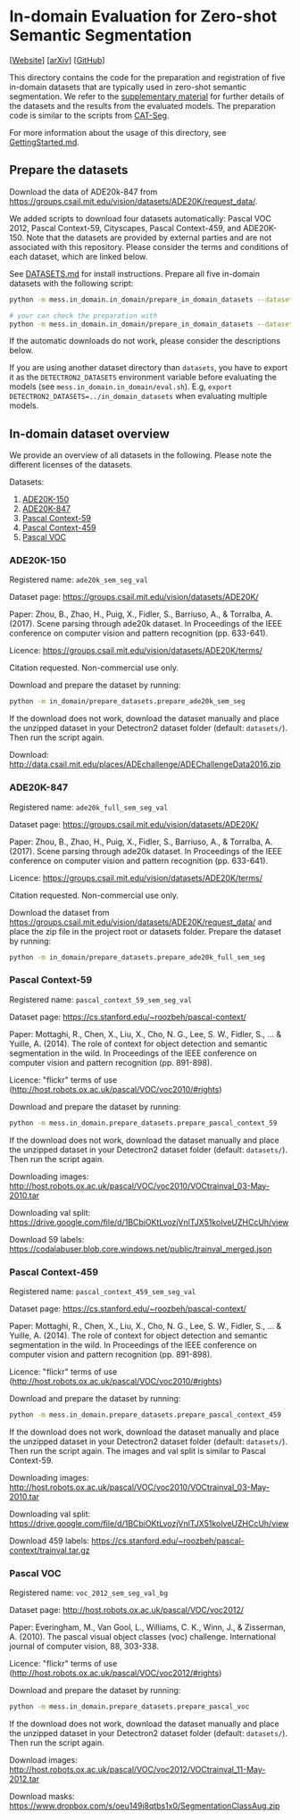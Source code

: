 # In-domain Evaluation for Zero-shot Semantic Segmentation

[[Website](https://blumenstiel.github.io/mess-benchmark/)] [[arXiv](https://arxiv.org/abs/2306.15521)] [[GitHub](https://github.com/blumenstiel/MESS)]

This directory contains the code for the preparation and registration of five in-domain datasets that are typically used in zero-shot semantic segmentation. We refer to the [supplementary material](https://arxiv.org/abs/2306.15521) for further details of the datasets and the results from the evaluated models. The preparation code is similar to the scripts from [CAT-Seg](https://github.com/KU-CVLAB/CAT-Seg). 

For more information about the usage of this directory, see [GettingStarted.md](../../GettingStarted.md).

## Prepare the datasets

Download the data of ADE20k-847 from https://groups.csail.mit.edu/vision/datasets/ADE20K/request_data/. 

We added scripts to download four datasets automatically: Pascal VOC 2012, Pascal Context-59, Cityscapes, Pascal Context-459, and ADE20K-150. Note that the datasets are provided by external parties and are not associated with this repository. Please consider the terms and conditions of each dataset, which are linked below.

See [DATASETS.md](DATASETS.md) for install instructions. Prepare all five in-domain datasets with the following script: 

```bash
python -m mess.in_domain.in_domain/prepare_in_domain_datasets --dataset_dir datasets

# your can check the preparation with
python -m mess.in_domain.in_domain/prepare_in_domain_datasets --dataset_dir datasets --stats
```

If the automatic downloads do not work, please consider the descriptions below.

If you are using another dataset directory than `datasets`, you have to export it as the `DETECTRON2_DATASETS` environment variable before evaluating the models (see `mess.in_domain.in_domain/eval.sh`). E.g, `export DETECTRON2_DATASETS=../in_domain_datasets` when evaluating multiple models.

## In-domain dataset overview

We provide an overview of all datasets in the following. Please note the different licenses of the datasets.

Datasets:
1. [ADE20K-150](#ade20k-150)
2. [ADE20K-847](#ade20k-847)
3. [Pascal Context-59](#pascal-context-59)
4. [Pascal Context-459](#pascal-context-459) 
5. [Pascal VOC](#pascal-voc)

### ADE20K-150

Registered name: `ade20k_sem_seg_val`

Dataset page: https://groups.csail.mit.edu/vision/datasets/ADE20K/

Paper: Zhou, B., Zhao, H., Puig, X., Fidler, S., Barriuso, A., & Torralba, A. (2017). Scene parsing through ade20k dataset. In Proceedings of the IEEE conference on computer vision and pattern recognition (pp. 633-641).

Licence: https://groups.csail.mit.edu/vision/datasets/ADE20K/terms/

Citation requested. Non-commercial use only.

Download and prepare the dataset by running:
```sh
python -m in_domain/prepare_datasets.prepare_ade20k_sem_seg
```
If the download does not work, download the dataset manually and place the unzipped dataset in your Detectron2 dataset folder (default: `datasets/`). Then run the script again.

Download: http://data.csail.mit.edu/places/ADEchallenge/ADEChallengeData2016.zip


### ADE20K-847

Registered name: `ade20k_full_sem_seg_val`

Dataset page: https://groups.csail.mit.edu/vision/datasets/ADE20K/

Paper: Zhou, B., Zhao, H., Puig, X., Fidler, S., Barriuso, A., & Torralba, A. (2017). Scene parsing through ade20k dataset. In Proceedings of the IEEE conference on computer vision and pattern recognition (pp. 633-641).

Licence: https://groups.csail.mit.edu/vision/datasets/ADE20K/terms/

Citation requested. Non-commercial use only. 

Download the dataset from https://groups.csail.mit.edu/vision/datasets/ADE20K/request_data/ and place the zip file in the project root or datasets folder. Prepare the dataset by running:
```sh
python -m in_domain/prepare_datasets.prepare_ade20k_full_sem_seg
```

### Pascal Context-59

Registered name: `pascal_context_59_sem_seg_val`

Dataset page: https://cs.stanford.edu/~roozbeh/pascal-context/

Paper: Mottaghi, R., Chen, X., Liu, X., Cho, N. G., Lee, S. W., Fidler, S., ... & Yuille, A. (2014). The role of context for object detection and semantic segmentation in the wild. In Proceedings of the IEEE conference on computer vision and pattern recognition (pp. 891-898).

Licence: "flickr" terms of use (http://host.robots.ox.ac.uk/pascal/VOC/voc2010/#rights)

Download and prepare the dataset by running:
```sh
python -m mess.in_domain.prepare_datasets.prepare_pascal_context_59
```
If the download does not work, download the dataset manually and place the unzipped dataset in your Detectron2 dataset folder (default: `datasets/`). Then run the script again.

Downloading images: http://host.robots.ox.ac.uk/pascal/VOC/voc2010/VOCtrainval_03-May-2010.tar

Downloading val split: https://drive.google.com/file/d/1BCbiOKtLvozjVnlTJX51koIveUZHCcUh/view

Download 59 labels: https://codalabuser.blob.core.windows.net/public/trainval_merged.json

### Pascal Context-459

Registered name: `pascal_context_459_sem_seg_val`

Dataset page: https://cs.stanford.edu/~roozbeh/pascal-context/

Paper: Mottaghi, R., Chen, X., Liu, X., Cho, N. G., Lee, S. W., Fidler, S., ... & Yuille, A. (2014). The role of context for object detection and semantic segmentation in the wild. In Proceedings of the IEEE conference on computer vision and pattern recognition (pp. 891-898).

Licence: "flickr" terms of use (http://host.robots.ox.ac.uk/pascal/VOC/voc2010/#rights)

Download and prepare the dataset by running:
```sh
python -m mess.in_domain.prepare_datasets.prepare_pascal_context_459
```
If the download does not work, download the dataset manually and place the unzipped dataset in your Detectron2 dataset folder (default: `datasets/`). Then run the script again. The images and val split is similar to Pascal Context-59. 

Downloading images: http://host.robots.ox.ac.uk/pascal/VOC/voc2010/VOCtrainval_03-May-2010.tar

Downloading val split: https://drive.google.com/file/d/1BCbiOKtLvozjVnlTJX51koIveUZHCcUh/view

Download 459 labels: https://cs.stanford.edu/~roozbeh/pascal-context/trainval.tar.gz

### Pascal VOC

Registered name: `voc_2012_sem_seg_val_bg`

Dataset page: http://host.robots.ox.ac.uk/pascal/VOC/voc2012/

Paper: Everingham, M., Van Gool, L., Williams, C. K., Winn, J., & Zisserman, A. (2010). The pascal visual object classes (voc) challenge. International journal of computer vision, 88, 303-338.

Licence: "flickr" terms of use (http://host.robots.ox.ac.uk/pascal/VOC/voc2012/#rights)

Download and prepare the dataset by running:
```sh
python -m mess.in_domain.prepare_datasets.prepare_pascal_voc
```
If the download does not work, download the dataset manually and place the unzipped dataset in your Detectron2 dataset folder (default: `datasets/`). Then run the script again.

Download images: http://host.robots.ox.ac.uk/pascal/VOC/voc2012/VOCtrainval_11-May-2012.tar

Download masks: https://www.dropbox.com/s/oeu149j8qtbs1x0/SegmentationClassAug.zip 
